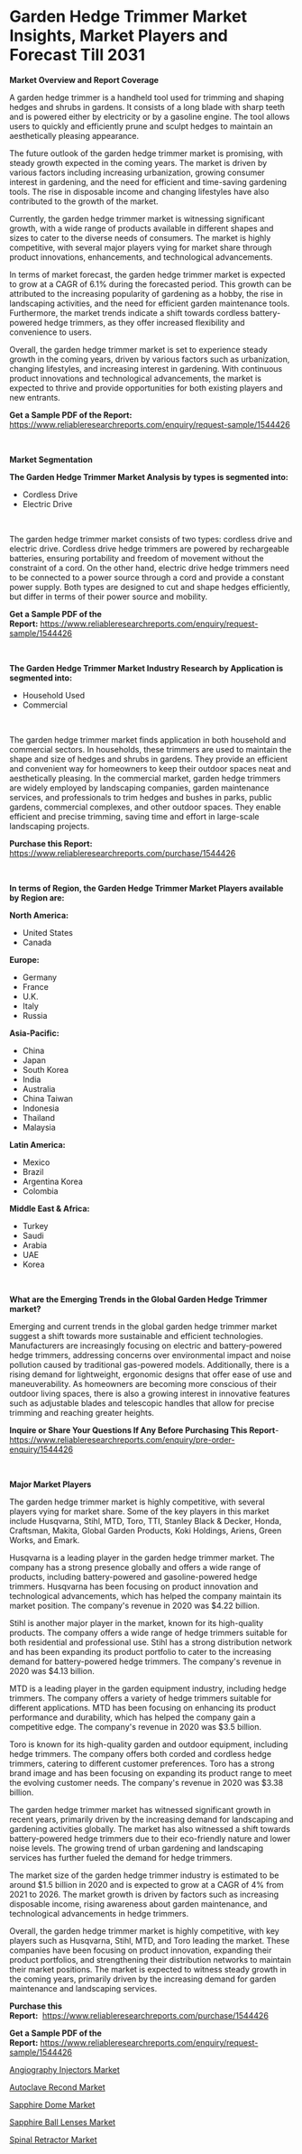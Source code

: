 <p><h1>Garden Hedge Trimmer Market Insights, Market Players and Forecast Till 2031</h1></p><p><strong>Market Overview and Report Coverage</strong></p>
<p><p>A garden hedge trimmer is a handheld tool used for trimming and shaping hedges and shrubs in gardens. It consists of a long blade with sharp teeth and is powered either by electricity or by a gasoline engine. The tool allows users to quickly and efficiently prune and sculpt hedges to maintain an aesthetically pleasing appearance.</p><p>The future outlook of the garden hedge trimmer market is promising, with steady growth expected in the coming years. The market is driven by various factors including increasing urbanization, growing consumer interest in gardening, and the need for efficient and time-saving gardening tools. The rise in disposable income and changing lifestyles have also contributed to the growth of the market.</p><p>Currently, the garden hedge trimmer market is witnessing significant growth, with a wide range of products available in different shapes and sizes to cater to the diverse needs of consumers. The market is highly competitive, with several major players vying for market share through product innovations, enhancements, and technological advancements.</p><p>In terms of market forecast, the garden hedge trimmer market is expected to grow at a CAGR of 6.1% during the forecasted period. This growth can be attributed to the increasing popularity of gardening as a hobby, the rise in landscaping activities, and the need for efficient garden maintenance tools. Furthermore, the market trends indicate a shift towards cordless battery-powered hedge trimmers, as they offer increased flexibility and convenience to users.</p><p>Overall, the garden hedge trimmer market is set to experience steady growth in the coming years, driven by various factors such as urbanization, changing lifestyles, and increasing interest in gardening. With continuous product innovations and technological advancements, the market is expected to thrive and provide opportunities for both existing players and new entrants.</p></p>
<p><strong>Get a Sample PDF of the Report:</strong> <a href="https://www.reliableresearchreports.com/enquiry/request-sample/1544426">https://www.reliableresearchreports.com/enquiry/request-sample/1544426</a></p>
<p>&nbsp;</p>
<p><strong>Market Segmentation</strong></p>
<p><strong>The Garden Hedge Trimmer Market Analysis by types is segmented into:</strong></p>
<p><ul><li>Cordless Drive</li><li>Electric Drive</li></ul></p>
<p>&nbsp;</p>
<p><p>The garden hedge trimmer market consists of two types: cordless drive and electric drive. Cordless drive hedge trimmers are powered by rechargeable batteries, ensuring portability and freedom of movement without the constraint of a cord. On the other hand, electric drive hedge trimmers need to be connected to a power source through a cord and provide a constant power supply. Both types are designed to cut and shape hedges efficiently, but differ in terms of their power source and mobility.</p></p>
<p><strong>Get a Sample PDF of the Report:</strong>&nbsp;<a href="https://www.reliableresearchreports.com/enquiry/request-sample/1544426">https://www.reliableresearchreports.com/enquiry/request-sample/1544426</a></p>
<p>&nbsp;</p>
<p><strong>The Garden Hedge Trimmer Market Industry Research by Application is segmented into:</strong></p>
<p><ul><li>Household Used</li><li>Commercial</li></ul></p>
<p>&nbsp;</p>
<p><p>The garden hedge trimmer market finds application in both household and commercial sectors. In households, these trimmers are used to maintain the shape and size of hedges and shrubs in gardens. They provide an efficient and convenient way for homeowners to keep their outdoor spaces neat and aesthetically pleasing. In the commercial market, garden hedge trimmers are widely employed by landscaping companies, garden maintenance services, and professionals to trim hedges and bushes in parks, public gardens, commercial complexes, and other outdoor spaces. They enable efficient and precise trimming, saving time and effort in large-scale landscaping projects.</p></p>
<p><strong>Purchase this Report:</strong>&nbsp; <a href="https://www.reliableresearchreports.com/purchase/1544426">https://www.reliableresearchreports.com/purchase/1544426</a></p>
<p>&nbsp;</p>
<p><strong>In terms of Region, the Garden Hedge Trimmer Market Players available by Region are:</strong></p>
<p>
    <p> <strong> North America: </strong>
        <ul>
            <li>United States</li>
            <li>Canada</li>
        </ul>
        </p> 
    <p> <strong> Europe: </strong>
        <ul>
            <li>Germany</li>
            <li>France</li>
            <li>U.K.</li>
            <li>Italy</li>
            <li>Russia</li>
        </ul>
        </p> 
    <p> <strong> Asia-Pacific: </strong>
        <ul>
            <li>China</li>
            <li>Japan</li>
            <li>South Korea</li>
            <li>India</li>
            <li>Australia</li>
            <li>China Taiwan</li>
            <li>Indonesia</li>
            <li>Thailand</li>
            <li>Malaysia</li>
        </ul>
        </p> 
    <p> <strong> Latin America: </strong>
        <ul>
            <li>Mexico</li>
            <li>Brazil</li>
            <li>Argentina Korea</li>
            <li>Colombia</li>
        </ul>
        </p> 
    <p> <strong> Middle East & Africa: </strong>
        <ul>
            <li>Turkey</li>
            <li>Saudi</li>
            <li>Arabia</li>
            <li>UAE</li>
            <li>Korea</li>
        </ul>
    </p>
    </p>
<p>&nbsp;</p>
<p><strong>What are the Emerging Trends in the Global Garden Hedge Trimmer market?</strong></p>
<p><p>Emerging and current trends in the global garden hedge trimmer market suggest a shift towards more sustainable and efficient technologies. Manufacturers are increasingly focusing on electric and battery-powered hedge trimmers, addressing concerns over environmental impact and noise pollution caused by traditional gas-powered models. Additionally, there is a rising demand for lightweight, ergonomic designs that offer ease of use and maneuverability. As homeowners are becoming more conscious of their outdoor living spaces, there is also a growing interest in innovative features such as adjustable blades and telescopic handles that allow for precise trimming and reaching greater heights.</p></p>
<p><strong>Inquire or Share Your Questions If Any Before Purchasing This Report</strong>- <a href="https://www.reliableresearchreports.com/enquiry/pre-order-enquiry/1544426">https://www.reliableresearchreports.com/enquiry/pre-order-enquiry/1544426</a></p>
<p>&nbsp;</p>
<p><strong>Major Market Players</strong></p>
<p><p>The garden hedge trimmer market is highly competitive, with several players vying for market share. Some of the key players in this market include Husqvarna, Stihl, MTD, Toro, TTI, Stanley Black & Decker, Honda, Craftsman, Makita, Global Garden Products, Koki Holdings, Ariens, Green Works, and Emark.</p><p>Husqvarna is a leading player in the garden hedge trimmer market. The company has a strong presence globally and offers a wide range of products, including battery-powered and gasoline-powered hedge trimmers. Husqvarna has been focusing on product innovation and technological advancements, which has helped the company maintain its market position. The company's revenue in 2020 was $4.22 billion.</p><p>Stihl is another major player in the market, known for its high-quality products. The company offers a wide range of hedge trimmers suitable for both residential and professional use. Stihl has a strong distribution network and has been expanding its product portfolio to cater to the increasing demand for battery-powered hedge trimmers. The company's revenue in 2020 was $4.13 billion.</p><p>MTD is a leading player in the garden equipment industry, including hedge trimmers. The company offers a variety of hedge trimmers suitable for different applications. MTD has been focusing on enhancing its product performance and durability, which has helped the company gain a competitive edge. The company's revenue in 2020 was $3.5 billion.</p><p>Toro is known for its high-quality garden and outdoor equipment, including hedge trimmers. The company offers both corded and cordless hedge trimmers, catering to different customer preferences. Toro has a strong brand image and has been focusing on expanding its product range to meet the evolving customer needs. The company's revenue in 2020 was $3.38 billion.</p><p>The garden hedge trimmer market has witnessed significant growth in recent years, primarily driven by the increasing demand for landscaping and gardening activities globally. The market has also witnessed a shift towards battery-powered hedge trimmers due to their eco-friendly nature and lower noise levels. The growing trend of urban gardening and landscaping services has further fueled the demand for hedge trimmers.</p><p>The market size of the garden hedge trimmer industry is estimated to be around $1.5 billion in 2020 and is expected to grow at a CAGR of 4% from 2021 to 2026. The market growth is driven by factors such as increasing disposable income, rising awareness about garden maintenance, and technological advancements in hedge trimmers.</p><p>Overall, the garden hedge trimmer market is highly competitive, with key players such as Husqvarna, Stihl, MTD, and Toro leading the market. These companies have been focusing on product innovation, expanding their product portfolios, and strengthening their distribution networks to maintain their market positions. The market is expected to witness steady growth in the coming years, primarily driven by the increasing demand for garden maintenance and landscaping services.</p></p>
<p><strong>Purchase this Report:</strong>&nbsp;&nbsp;<a href="https://www.reliableresearchreports.com/purchase/1544426">https://www.reliableresearchreports.com/purchase/1544426</a></p>
<p></p>
<p><strong>Get a Sample PDF of the Report:</strong>&nbsp;<a href="https://www.reliableresearchreports.com/enquiry/request-sample/1544426">https://www.reliableresearchreports.com/enquiry/request-sample/1544426</a></p>
<p><p><a href="https://medium.com/@michelleolson20/angiography-injectors-market-outlook-industry-overview-and-forecast-2023-to-2030-17319aae53b0">Angiography Injectors Market</a></p><p><a href="https://medium.com/@michelleolson20/autoclave-recond-market-size-reveals-the-best-marketing-channels-in-global-industry-8a5c16c3879d">Autoclave Recond Market</a></p><p><a href="https://github.com/deliacustodio40/Market-Research-Report-List-2/blob/main/sapphire-dome-market.md">Sapphire Dome Market</a></p><p><a href="https://github.com/maliyahmorrow6654/Market-Research-Report-List-2/blob/main/sapphire-ball-lenses-market.md">Sapphire Ball Lenses Market</a></p><p><a href="https://medium.com/@michelleolson20/analyzing-spinal-retractor-market-global-industry-perspective-and-forecast-2023-to-2030-5d3583ff5906">Spinal Retractor Market</a></p></p>